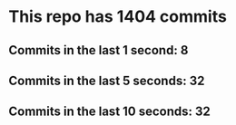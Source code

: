 # This repo has 1404 commits

## Commits in the last 1 second: 8
## Commits in the last 5 seconds: 32
## Commits in the last 10 seconds: 32

